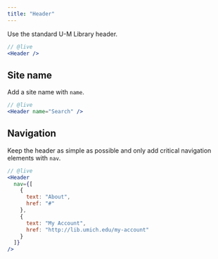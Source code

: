 ```yaml
---
title: "Header"
---
```


Use the standard U-M Library header.

```jsx
// @live
<Header />
```

## Site name

Add a site name with `name`.

```jsx
// @live
<Header name="Search" />
```

## Navigation

Keep the header as simple as possible and only add critical navigation elements with `nav`.

```jsx
// @live
<Header
  nav={[
    {
      text: "About",
      href: "#"
    },
    {
      text: "My Account",
      href: "http://lib.umich.edu/my-account"
    }
  ]}
/>
```

